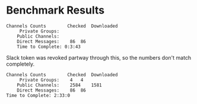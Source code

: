 # Benchmark Results

```
Channels Counts		   Checked  Downloaded
	 Private Groups:		
	Public Channels:		
	Direct Messages:	86	86
	Time to Complete: 0:3:43
```

Slack token was revoked partway through this, so the numbers don't match completely.
```
Channels Counts		   Checked  Downloaded
	 Private Groups:	4	4
	Public Channels:	2584	1581
	Direct Messages:	86	86
Time to Complete: 2:33:0
```
